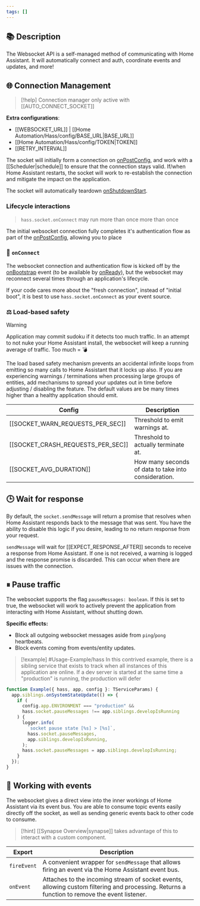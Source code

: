 ```yaml
---
tags: []
---
```

## 📚 Description

The Websocket API is a self-managed method of communicating with Home Assistant. It will automatically connect and auth, coordinate events and updates, and more!

## 🌐 Connection Management

> [!help]
> Connection manager only active with [[AUTO_CONNECT_SOCKET]]

**Extra configurations**:
- [[WEBSOCKET_URL]] | [[Home Automation/Hass/config/BASE_URL|BASE_URL]]
- [[Home Automation/Hass/config/TOKEN|TOKEN]]
- [[RETRY_INTERVAL]]

The socket will initially form a connection on [onPostConfig](/core/lifecycle/onPostConfig), and work with a [[Scheduler|schedule]] to ensure that the connection stays valid. If/when Home Assistant restarts, the socket will work to re-establish the connection and mitigate the impact on the application.

The socket will automatically teardown [onShutdownStart](/core/lifecycle/onShutdownStart).

### Lifecycle interactions

>
> `hass.socket.onConnect` may run more than once more than once

The initial websocket connection fully completes it's authentication flow as part of the [onPostConfig](/core/lifecycle/onPostConfig), allowing you to place

### 🔄 `onConnect`

The websocket connection and authentication flow is kicked off by the [onBootstrap](/core/lifecycle/onBootstrap) event (to be available by [onReady](/core/lifecycle/onReady)), but the websocket may reconnect several times through an application's lifecycle.

If your code cares more about the "fresh connection", instead of "initial boot", it is best to use `hass.socket.onConnect` as your event source.

### ⚖️ Load-based safety

> [!warning]
> Application may commit sudoku if it detects too much traffic.
> In an attempt to not nuke your Home Assistant install, the websocket will keep a running average of traffic. Too much = 💣

The load based safety mechanism prevents an accidental infinite loops from emitting so many calls to Home Assistant that it locks up also. If you are experiencing warnings / terminations when processing large groups of entities, add mechanisms to spread your updates out in time before adjusting / disabling the feature. The default values are be many times higher than a healthy application should emit.

| Config                            | Description                                          |
| --------------------------------- | ---------------------------------------------------- |
| [[SOCKET_WARN_REQUESTS_PER_SEC]]  | Threshold to emit warnings at.                       |
| [[SOCKET_CRASH_REQUESTS_PER_SEC]] | Threshold to actually terminate at.                  |
| [[SOCKET_AVG_DURATION]]           | How many seconds of data to take into consideration. |

## 🕒 Wait for response

By default, the `socket.sendMessage` will return a promise that resolves when Home Assistant responds back to the message that was sent. You have the ability to disable this logic if you desire, leading to no return response from your request.

`sendMessage` will wait for [[EXPECT_RESPONSE_AFTER]] seconds to receive a response from Home Assistant. If one is not received, a warning is logged and the response promise is discarded. This can occur when there are issues with the connection.

## ⏸ Pause traffic


The websocket supports the flag `pauseMessages: boolean`. If this is set to true, the websocket will work to actively prevent the application from interacting with Home Assistant, without shutting down.

**Specific effects:**
- Block all outgoing websocket messages aside from `ping`/`pong` heartbeats.
- Block events coming from events/entity updates.

> [!example] #Usage-Example/hass
> In this contrived example, there is a sibling service that exists to track when all instances of this application are online. If a dev server is started at the same time a "production" is running, the production will defer

```typescript
function Example({ hass, app, config }: TServiceParams) {
  app.siblings.onSystemStateUpdate(() => {
    if (
      config.app.ENVIRONMENT === "production" &&
      hass.socket.pauseMessages !== app.siblings.developIsRunning
    ) {
      logger.info(
        `socket pause state [%s] > [%s]`,
        hass.socket.pauseMessages,
        app.siblings.developIsRunning,
      );
      hass.socket.pauseMessages = app.siblings.developIsRunning;
    }
  });
}
```

## 📡 Working with events

The websocket gives a direct view into the inner workings of Home Assistant via its event bus. You are able to consume topic events easily directly off the socket, as well as sending generic events back to other code to consume.

> [!hint]
> [[Synapse Overview|synapse]] takes advantage of this to interact with a custom component.

| Export      | Description                                                                                                                                  |
| ----------- | -------------------------------------------------------------------------------------------------------------------------------------------- |
| `fireEvent` | A convenient wrapper for `sendMessage` that allows firing an event via the Home Assistant event bus.                                         |
| `onEvent`   | Attaches to the incoming stream of socket events, allowing custom filtering and processing. Returns a function to remove the event listener. |
